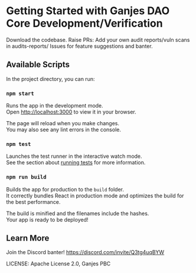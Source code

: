 # Getting Started with Ganjes DAO Core Development/Verification

Download the codebase.
Raise PRs: 
Add your own audit reports/vuln scans in audits-reports/ 
Issues for feature suggestions and banter. 


## Available Scripts

In the project directory, you can run:

### `npm start`

Runs the app in the development mode.\
Open [http://localhost:3000](http://localhost:3000) to view it in your browser.

The page will reload when you make changes.\
You may also see any lint errors in the console.

### `npm test`

Launches the test runner in the interactive watch mode.\
See the section about [running tests](https://facebook.github.io/create-react-app/docs/running-tests) for more information.

### `npm run build`

Builds the app for production to the `build` folder.\
It correctly bundles React in production mode and optimizes the build for the best performance.

The build is minified and the filenames include the hashes.\
Your app is ready to be deployed!

## Learn More

Join the Discord banter! https://discord.com/invite/Q3tg4uqBYW


LICENSE: Apache License 2.0, Ganjes PBC
